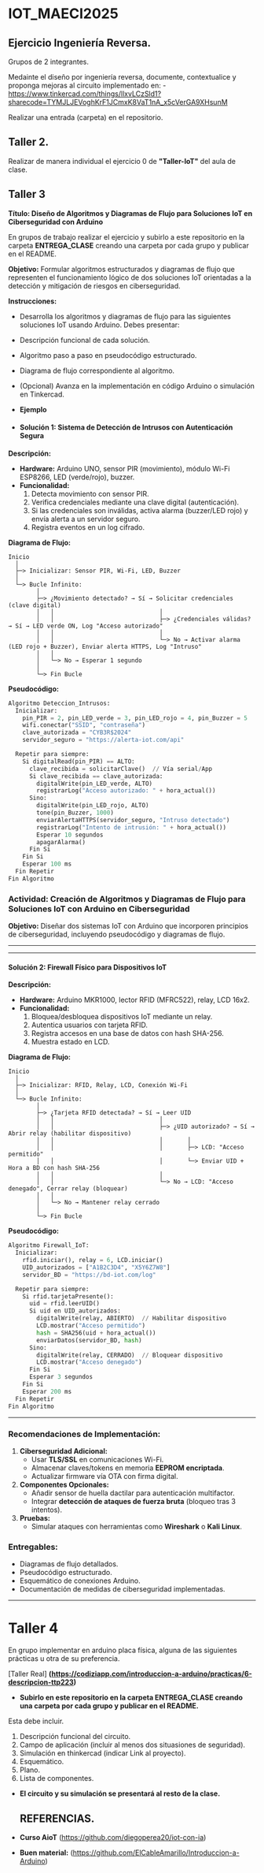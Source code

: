 # IOT_MAECI2025


## Ejercicio Ingeniería Reversa.
Grupos de 2 integrantes. 

Medainte el diseño por ingeniería reversa, documente, contextualice y proponga mejoras al circuito implementado en:
-https://www.tinkercad.com/things/llxvLCzSld1?sharecode=TYMJLJEVoghKrF1JCmxK8VaT1nA_x5cVerGA9XHsunM

Realizar una entrada (carpeta)  en el repositorio.


## Taller 2.

Realizar de manera individual el ejercicio 0 de **"Taller-IoT"**  del aula de clase.

## Taller 3

**Título: Diseño de Algoritmos y Diagramas de Flujo para Soluciones IoT en Ciberseguridad con Arduino**

En grupos de trabajo realizar el ejercicio y subirlo a este repositorio en la carpeta **ENTREGA_CLASE** creando una carpeta por cada grupo y publicar en el README. 

**Objetivo:** Formular algoritmos estructurados y diagramas de flujo que representen el funcionamiento lógico de dos soluciones IoT orientadas a la detección y mitigación de riesgos en ciberseguridad.

**Instrucciones:**

- Desarrolla los algoritmos y diagramas de flujo para las siguientes soluciones IoT usando Arduino. Debes presentar:

- Descripción funcional de cada solución.

- Algoritmo paso a paso en pseudocódigo estructurado.

- Diagrama de flujo correspondiente al algoritmo.

- (Opcional) Avanza en la implementación en código Arduino o simulación en Tinkercad.

- **Ejemplo**

- #### **Solución 1: Sistema de Detección de Intrusos con Autenticación Segura**  
**Descripción:**  
- **Hardware:** Arduino UNO, sensor PIR (movimiento), módulo Wi-Fi ESP8266, LED (verde/rojo), buzzer.  
- **Funcionalidad:**  
  1. Detecta movimiento con sensor PIR.  
  2. Verifica credenciales mediante una clave digital (autenticación).  
  3. Si las credenciales son inválidas, activa alarma (buzzer/LED rojo) y envía alerta a un servidor seguro.  
  4. Registra eventos en un log cifrado.  

**Diagrama de Flujo:**  
```  
Inicio  
  │  
  ├─> Inicializar: Sensor PIR, Wi-Fi, LED, Buzzer  
  │  
  └─> Bucle Infinito:  
        │  
        ├─> ¿Movimiento detectado? → Sí → Solicitar credenciales (clave digital)  
        │   │                              │  
        │   │                              ├─> ¿Credenciales válidas? → Sí → LED verde ON, Log "Acceso autorizado"  
        │   │                              │  
        │   │                              └─> No → Activar alarma (LED rojo + Buzzer), Enviar alerta HTTPS, Log "Intruso"  
        │   │  
        │   └─> No → Esperar 1 segundo  
        │  
        └─> Fin Bucle  
```  

**Pseudocódigo:**  
```python  
Algoritmo Deteccion_Intrusos:  
  Inicializar:  
    pin_PIR = 2, pin_LED_verde = 3, pin_LED_rojo = 4, pin_Buzzer = 5  
    wifi.conectar("SSID", "contraseña")  
    clave_autorizada = "CYB3R$2024"  
    servidor_seguro = "https://alerta-iot.com/api"  

  Repetir para siempre:  
    Si digitalRead(pin_PIR) == ALTO:  
      clave_recibida = solicitarClave()  // Vía serial/App  
      Si clave_recibida == clave_autorizada:  
        digitalWrite(pin_LED_verde, ALTO)  
        registrarLog("Acceso autorizado: " + hora_actual())  
      Sino:  
        digitalWrite(pin_LED_rojo, ALTO)  
        tone(pin_Buzzer, 1000)  
        enviarAlertaHTTPS(servidor_seguro, "Intruso detectado")  
        registrarLog("Intento de intrusión: " + hora_actual())  
        Esperar 10 segundos  
        apagarAlarma()  
      Fin Si  
    Fin Si  
    Esperar 100 ms  
  Fin Repetir  
Fin Algoritmo  
```  


### Actividad: Creación de Algoritmos y Diagramas de Flujo para Soluciones IoT con Arduino en Ciberseguridad  
**Objetivo:** Diseñar dos sistemas IoT con Arduino que incorporen principios de ciberseguridad, incluyendo pseudocódigo y diagramas de flujo.  

---

---

#### **Solución 2: Firewall Físico para Dispositivos IoT**  
**Descripción:**  
- **Hardware:** Arduino MKR1000, lector RFID (MFRC522), relay, LCD 16x2.  
- **Funcionalidad:**  
  1. Bloquea/desbloquea dispositivos IoT mediante un relay.  
  2. Autentica usuarios con tarjeta RFID.  
  3. Registra accesos en una base de datos con hash SHA-256.  
  4. Muestra estado en LCD.  

**Diagrama de Flujo:**  
```  
Inicio  
  │  
  ├─> Inicializar: RFID, Relay, LCD, Conexión Wi-Fi  
  │  
  └─> Bucle Infinito:  
        │  
        ├─> ¿Tarjeta RFID detectada? → Sí → Leer UID  
        │   │                              │  
        │   │                              ├─> ¿UID autorizado? → Sí → Abrir relay (habilitar dispositivo)  
        │   │                              │       │  
        │   │                              │       ├─> LCD: "Acceso permitido"  
        │   │                              │       └─> Enviar UID + Hora a BD con hash SHA-256  
        │   │                              │  
        │   │                              └─> No → LCD: "Acceso denegado", Cerrar relay (bloquear)  
        │   │  
        │   └─> No → Mantener relay cerrado  
        │  
        └─> Fin Bucle  
```  

**Pseudocódigo:**  
```python  
Algoritmo Firewall_IoT:  
  Inicializar:  
    rfid.iniciar(), relay = 6, LCD.iniciar()  
    UID_autorizados = ["A1B2C3D4", "X5Y6Z7W8"]  
    servidor_BD = "https://bd-iot.com/log"  

  Repetir para siempre:  
    Si rfid.tarjetaPresente():  
      uid = rfid.leerUID()  
      Si uid en UID_autorizados:  
        digitalWrite(relay, ABIERTO)  // Habilitar dispositivo  
        LCD.mostrar("Acceso permitido")  
        hash = SHA256(uid + hora_actual())  
        enviarDatos(servidor_BD, hash)  
      Sino:  
        digitalWrite(relay, CERRADO)  // Bloquear dispositivo  
        LCD.mostrar("Acceso denegado")  
      Fin Si  
      Esperar 3 segundos  
    Fin Si  
    Esperar 200 ms  
  Fin Repetir  
Fin Algoritmo  
```  

---

### **Recomendaciones de Implementación:**  
1. **Ciberseguridad Adicional:**  
   - Usar **TLS/SSL** en comunicaciones Wi-Fi.  
   - Almacenar claves/tokens en memoria **EEPROM encriptada**.  
   - Actualizar firmware vía OTA con firma digital.  
2. **Componentes Opcionales:**  
   - Añadir sensor de huella dactilar para autenticación multifactor.  
   - Integrar **detección de ataques de fuerza bruta** (bloqueo tras 3 intentos).  
3. **Pruebas:**  
   - Simular ataques con herramientas como **Wireshark** o **Kali Linux**.  

### **Entregables:**  
- Diagramas de flujo detallados.  
- Pseudocódigo estructurado.  
- Esquemático de conexiones Arduino.  
- Documentación de medidas de ciberseguridad implementadas.

---

# Taller 4

En grupo implementar en arduino placa física, alguna de las siguientes prácticas u otra de su preferencia.

[Taller Real] **(https://codiziapp.com/introduccion-a-arduino/practicas/6-descripcion-ttp223)**

- **Subirlo en este repositorio en la carpeta **ENTREGA_CLASE** creando una carpeta por cada grupo y publicar en el README.**

Esta debe incluir.

1.  Descripción funcional del circuito.
2.  Campo de aplicación (incluir al menos dos situasiones de seguridad).
2.  Simulación en thinkercad (indicar Link al proyecto).
3.  Esquemático.
4.  Plano.
5.  Lista de componentes.

- **El circuito y su simulación se presentará al resto de la clase.**

  ## REFERENCIAS.

- **Curso AioT**  (https://github.com/diegoperea20/iot-con-ia)
- **Buen material:** (https://github.com/ElCableAmarillo/Introduccion-a-Arduino)
